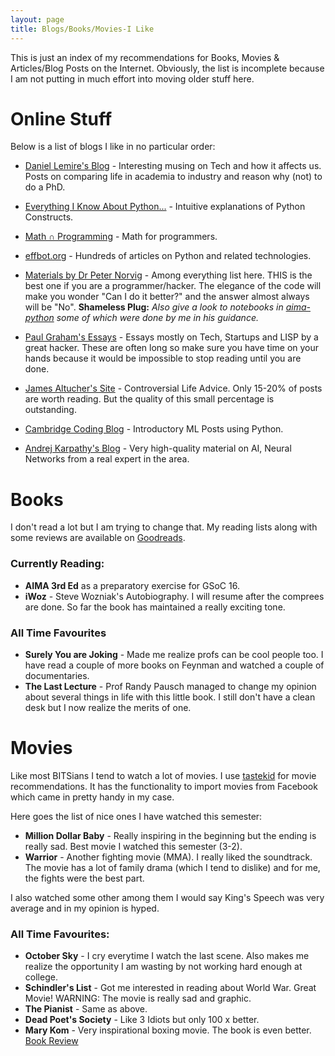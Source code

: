 ```yaml
---
layout: page
title: Blogs/Books/Movies-I Like
---
```


This is just an index of my recommendations for Books, Movies & Articles/Blog Posts on the Internet. Obviously, the list is incomplete because I am not putting in much effort into moving older stuff here.

# Online Stuff

Below is a list of blogs I like in no particular order:

- [Daniel Lemire's Blog](http://lemire.me/) - Interesting musing on Tech and how it affects us. Posts on comparing life in academia to industry and reason why (not) to do a PhD.

- [Everything I Know About Python...](https://jeffknupp.com) - Intuitive explanations of Python Constructs.

- [Math ∩ Programming](https://jeremykun.com/) - Math for programmers.

- [effbot.org](effbot.org) -  Hundreds of articles on Python and related technologies.

- [Materials by Dr Peter Norvig](http://norvig.com) - Among everything list here. THIS is the best one if you are a programmer/hacker. The elegance of the code will make you wonder "Can I do it better?" and the answer almost always will be "No". **Shameless Plug:** *Also give a look to notebooks in [aima-python](https://github.com/aimacode/aima-python)  some of which were done by me in his guidance.*

- [Paul Graham's Essays](http://www.paulgraham.com/articles.html) - Essays mostly on Tech, Startups and LISP by a great hacker. These are often long so make sure you have time on your hands because it would be impossible to stop reading until you are done.

- [James Altucher's Site](http://www.jamesaltucher.com) - Controversial Life Advice. Only 15-20% of posts are worth reading. But the quality of this small percentage is outstanding.

- [Cambridge Coding Blog](https://blog.cambridgecoding.com) - Introductory ML Posts using Python.
 
- [Andrej Karpathy's Blog](http://karpathy.github.io) - Very high-quality material on AI, Neural Networks from a real expert in the area.

# Books

I don't read a lot but I am trying to change that. My reading lists along with some reviews are available on [Goodreads](https://www.goodreads.com/user/show/32095774-tarun-vangani).

###  Currently Reading:
- **AIMA 3rd Ed** as a preparatory exercise for GSoC 16.
- **iWoz** - Steve Wozniak's Autobiography. I will resume after the comprees are done. So far the book has maintained a really exciting tone.

### All Time Favourites
- **Surely You are Joking** - Made me realize profs can be cool people too. I have read a couple of more books on Feynman and watched a couple of documentaries. 
- **The Last Lecture** - Prof Randy Pausch managed to change my opinion about several things in life with this little book. I still don't have a clean desk but I now realize the merits of one.


# Movies

Like most BITSians I tend to watch a lot of movies. I use [tastekid](tastekid.com) for movie recommendations. It has the functionality to import movies from Facebook which came in pretty handy in my case.

Here goes the list of nice ones I have watched this semester:

- **Million Dollar Baby** - Really inspiring in the beginning but the ending is really sad. Best movie I watched this semester (3-2).
- **Warrior** - Another fighting movie (MMA). I really liked the soundtrack.  The movie has a lot of family drama (which I tend to dislike) and for me, the fights were the best part.

I also watched some other among them I would say King's Speech was very average and in my opinion is hyped.

### All Time Favourites:
- **October Sky** - I cry everytime I watch the last scene. Also makes me realize the opportunity I am wasting by not working hard enough at college.
- **Schindler's List** - Got me interested in reading about World War. Great Movie! WARNING: The movie is really sad and graphic.
- **The Pianist** - Same as above.
- **Dead Poet's Society** - Like 3 Idiots but only 100 x better.
- **Mary Kom** - Very inspirational boxing movie. The book is even better. [Book Review](http://reachtarunhere.github.io/2016/08/20/Review-Unbreakable-Mary-Kom/)
